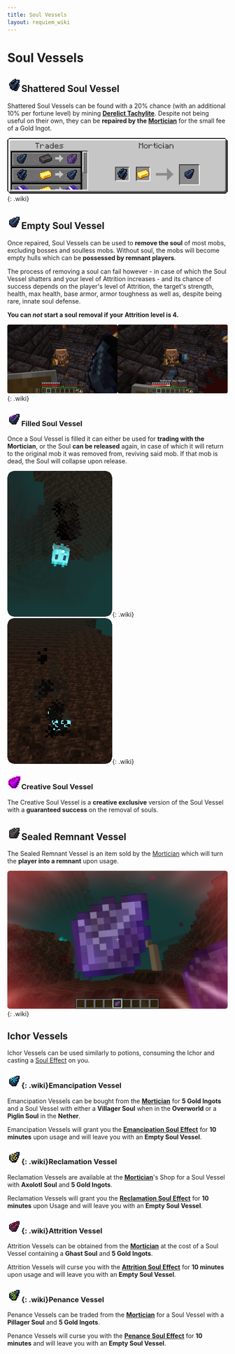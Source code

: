```yaml
---
title: Soul Vessels
layout: requiem_wiki
---
```


# Soul Vessels

## ![Shattered Soul Vessel](img/shattered_soul_vessel.png)Shattered Soul Vessel 

Shattered Soul Vessels can be found with a 20% chance (with an additional 10% per fortune level) by mining **[Derelict Tachylite](obelisks#derelict-tachylite)**. Despite not being useful on their own, they can be **repaired by the [Mortician](obelisks#mortician)** for the small fee of a Gold Ingot.

![Shattered Soul Vessel Trade](img/ShatteredSoulVesselTrade.png){: .wiki}



## ![Soul Vessel](img/soul_vessel.png)Empty Soul Vessel

Once repaired, Soul Vessels can be used to **remove the soul** of most mobs,
excluding bosses and soulless mobs. Without soul, the mobs will become empty hulls
which can be **possessed by remnant players**.

The process of removing a soul can fail however - in case of which the Soul Vessel shatters and
your level of Attrition increases - and its chance of success depends on the player's level of Attrition,
the target's strength, health, max health, base armor, armor toughness as well as, despite being rare,
innate soul defense.

**You can _not_ start a soul removal if your Attrition level is 4.**

![Soul Stealing](img/SoulStealing.png){: .wiki}

### ![Filled Soul Vessel](img/soul_vessel_filled.png)Filled Soul Vessel

Once a Soul Vessel is filled it can either be used for **trading with the Mortician**,
or the Soul **can be released** again, in case of which it will return to the original mob
it was removed from, reviving said mob. If that mob is dead, the Soul will collapse upon release.

![Soul](img/Soul.png){: .wiki}![Collapsing Soul](img/CollapsingSoul.png){: .wiki}



### ![Creative Soul Vessel](img/creative_soul_vessel.png)Creative Soul Vessel

The Creative Soul Vessel is a **creative exclusive** version of the Soul Vessel with a **guaranteed success** on the removal of souls.



## ![Sealed Remnant Vessel](img/sealed_remnant_vessel.png)Sealed Remnant Vessel

The Sealed Remnant Vessel is an item sold by the [Mortician](obelisks#mortician) which will turn the **player into a remnant** upon usage.

![Remnant Release](img/RemnantRelease.png){: .wiki}



## Ichor Vessels

Ichor Vessels can be used similarly to potions, consuming the Ichor and casting a [Soul Effect](effects) on you.

### ![Emancipation Vessel](img/ichor_vessel_emancipation.png){: .wiki}Emancipation Vessel

Emancipation Vessels can be bought from the **[Mortician](obelisks#mortician)** for **5 Gold Ingots** and a Soul Vessel with either a **Villager Soul** when in the **Overworld** or a **Piglin Soul** in the **Nether**.

Emancipation Vessels will grant you the **[Emancipation Soul Effect](effects#emancipation)** for **10 minutes** upon usage and will leave you with an **Empty Soul Vessel**.

### ![Reclamation Vessel](img/ichor_vessel_reclamation.png){: .wiki}Reclamation Vessel

Reclamation Vessels are available at the **[Mortician](obelisks#mortician)**'s Shop for a Soul Vessel with **Axolotl Soul** and **5 Gold Ingots**.

Reclamation Vessels will grant you the **[Reclamation Soul Effect](effects#reclamation)** for **10 minutes** upon Usage and will leave you with an **Empty Soul Vessel**.

### ![Attrition Vessel](img/ichor_vessel_attrition.png){: .wiki}Attrition Vessel

Attrition Vessels can be obtained from the **[Mortician](obelisks#mortician)** at the cost of a Soul Vessel containing a **Ghast Soul** and **5 Gold Ingots**.

Attrition Vessels will curse you with the **[Attrition Soul Effect](effects#attrition)** for **10 minutes** upon usage and will leave you with an **Empty Soul Vessel**.

### ![Penance Vessel](img/ichor_vessel_penance.png){: .wiki}Penance Vessel

Penance Vessels can be traded from the **[Mortician](obelisks#mortician)** for a Soul Vessel with a **Pillager Soul** and **5 Gold Ingots**.

Penance Vessels will curse you with the **[Penance Soul Effect](effects#penance)** for **10 minutes** and will leave you with an **Empty Soul Vessel**.

